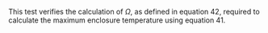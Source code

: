 This test verifies the calculation of $\Omega$, as defined in
equation 42, required to calculate the maximum enclosure
temperature using equation 41.
